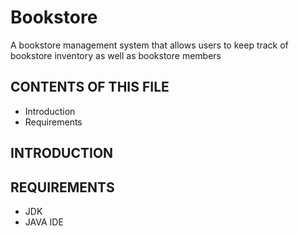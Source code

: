 # Bookstore
A bookstore management system that allows users to keep track of bookstore inventory as well as bookstore members

CONTENTS OF THIS FILE
---------------------

 * Introduction
 * Requirements


INTRODUCTION
------------



REQUIREMENTS
------------

- JDK
- JAVA IDE
